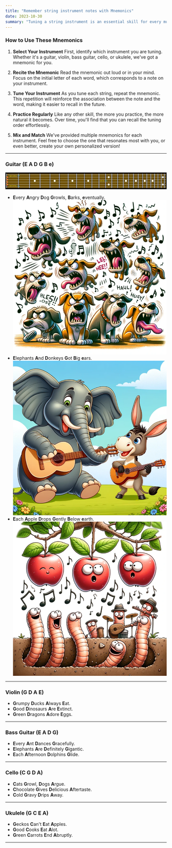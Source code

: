 ```yaml
---
title: "Remember string instrument notes with Mnemonics"
date: 2023-10-30
summary: "Tuning a string instrument is an essential skill for every musician, yet it can be challenging for beginners. The myriad of notes and the subtle differences between them can be daunting. Fortunately, there's a tool to make this task more accessible: mnemonics. Mnemonics are memory aids that can help you recall information more easily. In the context of tuning, they serve as catchy phrases where each word's initial letter corresponds to a note on your instrument string."
---
```


### How to Use These Mnemonics
1. **Select Your Instrument**
First, identify which instrument you are tuning. Whether it's a guitar, violin, bass guitar, cello, or ukulele, we've got a mnemonic for you.
   
2. **Recite the Mnemonic**
Read the mnemonic out loud or in your mind. Focus on the initial letter of each word, which corresponds to a note on your instrument.
   
3. **Tune Your Instrument**
As you tune each string, repeat the mnemonic. This repetition will reinforce the association between the note and the word, making it easier to recall in the future.
   
4. **Practice Regularly**
Like any other skill, the more you practice, the more natural it becomes. Over time, you'll find that you can recall the tuning order effortlessly.

5. **Mix and Match**
We've provided multiple mnemonics for each instrument. Feel free to choose the one that resonates most with you, or even better, create your own personalized version!


---

### **Guitar (E A D G B e)**
![Guitar Fretboard](images/Guitar_Fretboard_Open_Strings_Diagram.webp)
- **E**very **A**ngry **D**og **G**rowls, **B**arks, **e**ventually. ![Every Angry Dog Growls, Barks, eventually](images/Every_Angry_Dog_Growls_Barks_eventually.webp)
- **E**lephants **A**nd **D**onkeys **G**ot **B**ig **e**ars. ![Elephants And Donkeys Got Big ears](images/Elephants_And_Donkeys_Got_Big_ears.webp)
- **E**ach **A**pple **D**rops **G**ently **B**elow **e**arth. ![Each Apple Drops Gently Below earth](images/Each_Apple_Drops_Gently_Below_earth.webp)

---

### **Violin (G D A E)**
- **G**rumpy **D**ucks **A**lways **E**at.
- **G**ood **D**inosaurs **A**re **E**xtinct.
- **G**reen **D**ragons **A**dore **E**ggs.

---

### **Bass Guitar (E A D G)**

- **E**very **A**nt **D**ances **G**racefully.
- **E**lephants **A**re **D**efinitely **G**igantic.
- **E**ach **A**fternoon **D**olphins **G**lide.

---

### **Cello (C G D A)**

- **C**ats **G**rowl, **D**ogs **A**rgue.
- **C**hocolate **G**ives **D**elicious **A**ftertaste.
- **C**old **G**ravy **D**rips **A**way.

---

### **Ukulele (G C E A)**

- **G**eckos **C**an't **E**at **A**pples.
- **G**ood **C**ooks **E**at **A**lot.
- **G**reen **C**arrots **E**nd **A**bruptly.

---

